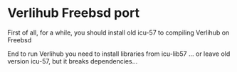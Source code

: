 # Verlihub Freebsd port

First of all, for a while, you should install old icu-57 to compiling Verlihub on Freebsd

End to run Verlihub you need to install libraries from icu-lib57 ... or leave old version icu-57, but it breaks dependencies...

